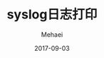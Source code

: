 ---
layout:     post
title:      syslog日志打印
subtitle:   
date:       2017-09-03
author:     Mehaei
header-img: img/post-bg-mma-2.jpg
catalog: true
tags:
    - python
---